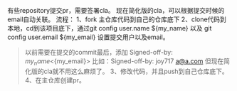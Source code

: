 有些repository提交pr，需要签署cla。
现在简化版的cla，可以根据提交时候的email自动关联。
流程：
1、fork 主仓库代码到自己的仓库底下
2、clone代码到本地，cd到该项目底下，通过git config user.name ${my_name} 以及 git config user.email ${my_email} 设置提交用户以及email。
> 以前需要在提交的commit最后，添加 Signed-off-by: ${my_name} <${my_email}>
> 比如：Signed-off-by: joy717 <a@a.com>  但现在简化版的cla就不用这么麻烦了。
3、修改代码，并且push到自己仓库底下。
4、在主仓库创建pr。
